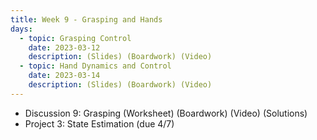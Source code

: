 ```yaml
---
title: Week 9 - Grasping and Hands
days:
  - topic: Grasping Control
    date: 2023-03-12
    description: (Slides) (Boardwork) (Video) 
  - topic: Hand Dynamics and Control
    date: 2023-03-14
    description: (Slides) (Boardwork) (Video)
---
```


- Discussion 9: Grasping (Worksheet) (Boardwork) (Video) (Solutions)
- Project 3: State Estimation (due 4/7)

<a id="Week10"></a>
